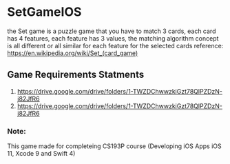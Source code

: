 # SetGameIOS
the Set game is a puzzle game that you have to match 3 cards, each card has 4 features, each feature has 3 values, the matching algorithm concept is all different or all similar for each feature for the selected cards
reference: https://en.wikipedia.org/wiki/Set_(card_game)


## Game Requirements Statments 
1) https://drive.google.com/drive/folders/1-TWZDChwwzkiGzt78QlPZDzN-j82JfR6 
2) https://drive.google.com/drive/folders/1-TWZDChwwzkiGzt78QlPZDzN-j82JfR6

### Note:
This game made for completeing CS193P course (Developing iOS Apps  iOS 11, Xcode 9 and Swift 4)




